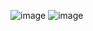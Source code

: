 ![image](https://github.com/HE-22/EconeNinja/assets/134304564/e959793e-5cd7-4d04-9e51-7196e3c21cad)
![image](https://github.com/HE-22/EconeNinja/assets/134304564/6d362338-6499-43d1-8eaf-b20384aa16f2)
